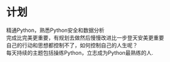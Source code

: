 # 计划
精通Python，熟悉Python安全和数据分析\
完成比完美更重要，有规划去做然后慢慢改进比一步登天安美更重要\
自己的行动和思想都控制不了，如何控制自己的人生呢？\
每天持续的主题包括操练Python，立志成为Python最熟练的人.